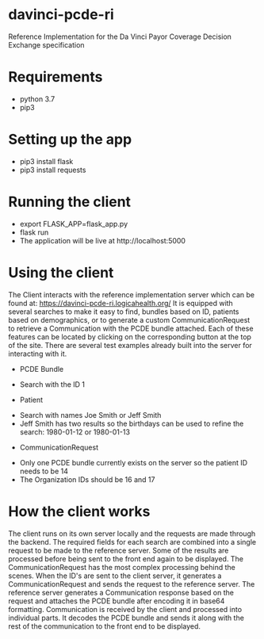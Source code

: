 # davinci-pcde-ri
Reference Implementation for the Da Vinci Payor Coverage Decision Exchange specification
# Requirements
- python 3.7
- pip3
# Setting up the app
- pip3 install flask
- pip3 install requests
# Running the client
- export FLASK_APP=flask_app.py
- flask run
- The application will be live at http://localhost:5000
# Using the client
The Client interacts with the reference implementation server which can be found at: https://davinci-pcde-ri.logicahealth.org/
It is equipped with several searches to make it easy to find, bundles based on ID, patients based on demographics, or
to generate a custom CommunicationRequest to retrieve a Communication with the PCDE bundle attached.
Each of these features can be located by clicking on the corresponding button at the top of the site.
There are several test examples already built into the server for interacting with it.
- PCDE Bundle
* Search with the ID 1
- Patient
* Search with names Joe Smith or Jeff Smith
* Jeff Smith has two results so the birthdays can be used to refine the search: 1980-01-12 or 1980-01-13
- CommunicationRequest
* Only one PCDE bundle currently exists on the server so the patient ID needs to be 14
* The Organization IDs should be 16 and 17
# How the client works
The client runs on its own server locally and the requests are made through the backend. The required
fields for each search are combined into a single request to be made to the reference server. Some of
the results are processed before being sent to the front end again to be displayed.
The CommunicationRequest has the most complex processing behind the scenes. When the ID's are sent
to the client server, it generates a CommunicationRequest and sends the request to the reference server.
The reference server generates a Communication response based on the request and attaches the PCDE bundle
after encoding it in base64 formatting. Communication is received by the client and processed into
individual parts. It decodes the PCDE bundle and sends it along with the rest of the communication to the
front end to be displayed.
